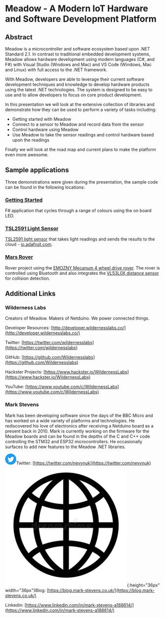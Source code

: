 # Meadow - A Modern IoT Hardware and Software Development Platform

## Abstract

Meadow is a microcontroller and software ecosystem based upon .NET Standard 2.1.  In contrast to traditional embedded development systems, Meadow allows hardware development using modern languages (C#, and F#) with Visual Studio (Windows and Mac) and VS Code (Windows, Mac and Linux) with full access to the .NET framework.

With Meadow, developers are able to leverage their current software development techniques and knowledge to develop hardware products using the latest .NET technologies.  The system is designed to be easy to use and to allow developers to focus on core product development.

In this presentation we will look at the extensive collection of libraries and demonstrate how they can be used to perform a variety of tasks including:

* Getting started with Meadow
* Connect to a sensor to Meadow and record data from the sensor
* Control hardware using Meadow
* Use Meadow to take the sensor readings and control hardware based upon the readings

Finally we will look at the road map and current plans to make the platform even more awesome.

## Sample applications

Three demonstrations were given during the presentation, the sample code can be found in the following locations:

### [Getting Started](01-GettingStarted/Readme.md)

F# application that cycles through a range of colours using the on board LED.

### [TSL2591 Light Sensor](02-LightSensor/Readme.md)

[TSL2591 light sensor](https://coolcomponents.co.uk/products/tsl2591-high-dynamic-range-digital-light-sensor-stemma-qt?_pos=5&_sid=cb5eb073a&_ss=r) that takes light readings and sends the results to the cloud - [io.adafruit.com](https://io.adafruit.com/).

### [Mars Rover](03-MarsRover/Readme.md)

Rover project using the [EMOZNY Mecanum 4 wheel drive rover](https://www.amazon.co.uk/gp/product/B084TNLFYB/ref=ppx_yo_dt_b_asin_title_o01_s00?ie=UTF8&psc=1).  The rover is controlled using Bluetooth and also integrates the [VL53L0X distance sensor](https://coolcomponents.co.uk/products/vl53l0x-time-of-flight-distance-sensor-carrier-with-voltage-regulator-200cm-max?_pos=1&_sid=84ed08d55&_ss=r) for collision detection.

## Additional Links

### Wilderness Labs

Creators of Meadow. Makers of Netduino. We power connected things.

Developer Resources: [http://developer.wildernesslabs.co/](http://developer.wildernesslabs.co/)

Twitter: [https://twitter.com/wildernesslabs](https://twitter.com/wildernesslabs)

GitHub: [https://github.com/Wildernesslabs](https://github.com/Wildernesslabs)

Hackster Projects: [https://www.hackster.io/WildernessLabs](https://www.hackster.io/WildernessLabs)

YouTube: [https://www.youtube.com/c/WildernessLabs](https://www.youtube.com/c/WildernessLabs)


### Mark Stevens

Mark has been developing software since the days of the BBC Micro and has worked on a wide variety of platforms and technologies. He rediscovered his love of electronics after receiving a Netduino board as a present back in 2010.  Mark is currently working on the firmware for the Meadow boards and can be found in the depths of the C and C++ code controlling the STM32 and ESP32 microcontrollers.  He occasionally surfaces to add new features to the Meadow .NET libraries.

<img src="../SocialMediaIcons/Twitter/Twitter-circle-blue.png" height="36px" width="36px">Twitter: [https://twitter.com/nevynuk](https://twitter.com/nevynuk)

![](../SocialMediaIcons/WWWIcon.png){:height="36px" width="36px"}Blog: [https://blog.mark-stevens.co.uk/](https://blog.mark-stevens.co.uk/)

Linkedin: [https://www.linkedin.com/in/mark-stevens-a188614/](https://www.linkedin.com/in/mark-stevens-a188614/)